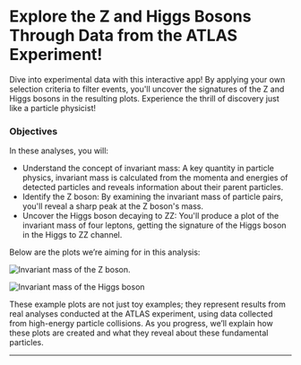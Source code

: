 # Explore the Z and Higgs Bosons Through Data from the ATLAS Experiment!
Dive into experimental data with this interactive app! By applying your own selection criteria to filter events, you'll uncover the signatures of the Z and Higgs bosons in the resulting plots. Experience the thrill of discovery just like a particle physicist!

### Objectives
In these analyses, you will:

- Understand the concept of invariant mass: A key quantity in particle physics, invariant mass is calculated from the momenta and energies of detected particles and reveals information about their parent particles.
- Identify the Z boson: By examining the invariant mass of particle pairs, you'll reveal a sharp peak at the Z boson's mass.
- Uncover the Higgs boson decaying to ZZ: You'll produce a plot of the invariant mass of four leptons, getting the signature of the Higgs boson in the Higgs to ZZ channel.

Below are the plots we’re aiming for in this analysis:

![Invariant mass of the Z boson.](images/Z-boson-invariant-mass-distribution.png)

![Invariant mass of the Higgs boson](images/Higss_invariant_mass_distribution.png)

These example plots are not just toy examples; they represent results from real analyses conducted at the ATLAS experiment, using data collected from high-energy particle collisions. As you progress, we’ll explain how these plots are created and what they reveal about these fundamental particles.

---